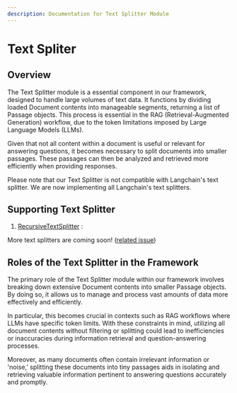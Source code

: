 ```yaml
---
description: Documentation for Text Splitter Module
---
```


# Text Spliter

## Overview

The Text Splitter module is a essential component in our framework, designed to handle large volumes of text data. It functions by dividing loaded Document contents into manageable segments, returning a list of Passage objects. This process is essential in the RAG (Retrieval-Augmented Generation) workflow, due to the token limitations imposed by Large Language Models (LLMs).

Given that not all content within a document is useful or relevant for answering questions, it becomes necessary to split documents into smaller passages. These passages can then be analyzed and retrieved more efficiently when providing responses.

Please note that our Text Splitter is not compatible with Langchain's text splitter. We are now implementing all Langchain's text splitters.

## Supporting Text Splitter

1. [RecursiveTextSplitter](recursive-text-splitter.md) :&#x20;

More text splitters are coming soon! ([related issue](https://github.com/NomaDamas/RAGchain/issues/255))

## Roles of the Text Splitter in the Framework

The primary role of the Text Splitter module within our framework involves breaking down extensive Document contents into smaller Passage objects. By doing so, it allows us to manage and process vast amounts of data more effectively and efficiently.

In particular, this becomes crucial in contexts such as RAG workflows where LLMs have specific token limits. With these constraints in mind, utilizing all document contents without filtering or splitting could lead to inefficiencies or inaccuracies during information retrieval and question-answering processes.

Moreover, as many documents often contain irrelevant information or 'noise,' splitting these documents into tiny passages aids in isolating and retrieving valuable information pertinent to answering questions accurately and promptly.
